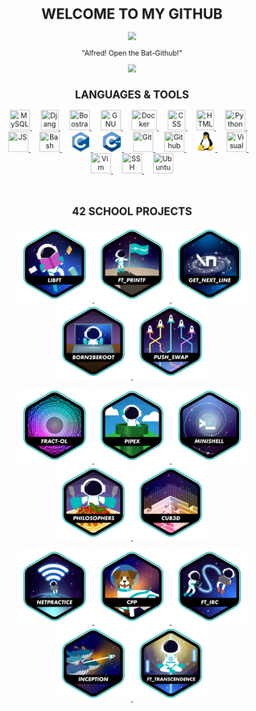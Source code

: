 <div align="center">

<h1>WELCOME TO MY GITHUB</h1>

![](https://media.tenor.com/tHss08AyS24AAAAC/batman-the-dark-knight.gif)

<p>"Alfred! Open the Bat-Github!"</p>

![](https://komarev.com/ghpvc/?username=lanceleau02&color=grey)

<h2>LANGUAGES & TOOLS</h2>

<p>

<a href="https://www.mysql.com/"> <img src="https://static-00.iconduck.com/assets.00/mysql-icon-512x512-26zvphww.png" title="MySQL" width="40" height="40"/> </a>
&emsp;
<a href="https://www.djangoproject.com/"> <img src="https://static-00.iconduck.com/assets.00/django-icon-402x512-tkdfpj8s.png" title="Django" width="35" height="40"/> </a>
&emsp;
<a href="https://getbootstrap.com/"> <img src="https://static-00.iconduck.com/assets.00/bootstrap-icon-512x512-f3dudm5z.png" title="Boostrap" width="40" height="40"/> </a>
&emsp;
<a href="https://www.gnu.org/software/make/manual/make.html"> <img src="https://static-00.iconduck.com/assets.00/file-type-makefile-icon-512x500-3chommud.png" title="GNU make" width="40" height="40"/> </a>
&emsp;
<a href="https://www.docker.com"> <img src="https://static-00.iconduck.com/assets.00/docker-icon-512x370-5593ilur.png" title="Docker" width="50" height="40"/> </a>
&emsp;
<a href="https://www.w3.org/Style/CSS/Overview.en.html"> <img src="https://static-00.iconduck.com/assets.00/file-type-css-icon-451x512-eftbqujz.png" title="CSS" width="35" height="40"/> </a>
&emsp;
<a href="https://html.spec.whatwg.org/multipage/"> <img src="https://static-00.iconduck.com/assets.00/file-type-html-icon-451x512-vzyw6pa7.png" title="HTML" width="35" height="40"/> </a>
&emsp;
<a href="https://www.python.org/"> <img src="https://static-00.iconduck.com/assets.00/python-icon-512x509-pyuo2h5v.png" title="Python" width="40" height="40"/> </a>
&emsp;
<a href="https://js.org/index.html"> <img src="https://static-00.iconduck.com/assets.00/javascript-js-icon-2048x2048-nyxvtvk0.png" title="JS" width="40" height="40"/> </a>
&emsp;
<a href="https://www.gnu.org/software/bash/"> <img src="https://upload.wikimedia.org/wikipedia/commons/thumb/4/4b/Bash_Logo_Colored.svg/1200px-Bash_Logo_Colored.svg.png" title="Bash" width="40" height="40"/> </a>
&emsp;
<a href="https://www.cprogramming.com/"> <img src="https://raw.githubusercontent.com/devicons/devicon/master/icons/c/c-original.svg" title="C" width="40" height="40"/> </a>
&emsp;
<a href="https://cplusplus.com/"> <img src="https://raw.githubusercontent.com/devicons/devicon/master/icons/cplusplus/cplusplus-original.svg" title="C++" width="40" height="40"/> </a>
&emsp;
<a href="https://git-scm.com/"> <img src="https://www.vectorlogo.zone/logos/git-scm/git-scm-icon.svg" title="Git" width="40" height="40"/> </a>
&emsp;
<a href="https://github.com"> <img src="https://upload.wikimedia.org/wikipedia/commons/9/91/Octicons-mark-github.svg" title="Github" width="40" height="40"/> </a>
&emsp;
<a href="https://www.linux.org/"> <img src="https://raw.githubusercontent.com/devicons/devicon/master/icons/linux/linux-original.svg" title="Linux" width="40" height="40"/> </a>
&emsp;
<a href="https://code.visualstudio.com/"> <img src="https://static-00.iconduck.com/assets.00/visual-studio-code-icon-512x509-ujho0xue.png" title="Visual Studio Code" width="40" height="40"/> </a>
&emsp;
<a href="https://www.vim.org/"> <img src="https://upload.wikimedia.org/wikipedia/commons/thumb/9/9f/Vimlogo.svg/1022px-Vimlogo.svg.png" title="Vim" width="40" height="40"/> </a>
&emsp;
<a href="https://fr.wikipedia.org/wiki/Secure_Shell"> <img src="https://cdn.iconscout.com/icon/free/png-256/free-ssh-3-1174994.png" title="SSH" width="40" height="40"/> </a>
&emsp;
<a href="https://ubuntu.com"> <img src="https://upload.wikimedia.org/wikipedia/commons/9/9e/UbuntuCoF.svg" title="Ubuntu" width="40" height="40"/> </a>

</p>

&emsp;

<h2>42 SCHOOL PROJECTS</h2>

<p>

<a href="https://github.com/lanceleau02/Libft">![42 Badge](https://github.com/lanceleau02/lanceleau02/blob/main/.42badges/libfte.png) </a>
<a href="https://github.com/lanceleau02/ft_printf">![42 Badge](https://github.com/lanceleau02/lanceleau02/blob/main/.42badges/ft_printfe.png) </a>
<a href="https://github.com/lanceleau02/get_next_line">![42 Badge](https://github.com/lanceleau02/lanceleau02/blob/main/.42badges/get_next_linee.png) </a>
<a href="https://github.com/lanceleau02/Born2beroot">![42 Badge](https://github.com/lanceleau02/lanceleau02/blob/main/.42badges/born2beroote.png) </a>
<a href="https://github.com/lanceleau02/push_swap">![42 Badge](https://github.com/lanceleau02/lanceleau02/blob/main/.42badges/push_swape.png) </a>

</p>

<p>

<a href="https://github.com/lanceleau02/fract-ol">![42 Badge](https://github.com/lanceleau02/lanceleau02/blob/main/.42badges/fract-ole.png) </a>
<a href="https://github.com/lanceleau02/pipex">![42 Badge](https://github.com/lanceleau02/lanceleau02/blob/main/.42badges/pipexe.png) </a>
<a href="https://github.com/lanceleau02/minishell">![42 Badge](https://github.com/lanceleau02/lanceleau02/blob/main/.42badges/minishelle.png) </a>
<a href="https://github.com/lanceleau02/Philosophers">![42 Badge](https://github.com/lanceleau02/lanceleau02/blob/main/.42badges/philosopherse.png) </a>
<a href="https://github.com/lanceleau02/cub3d">![42 Badge](https://github.com/lanceleau02/lanceleau02/blob/main/.42badges/cub3de.png) </a>

</p>

<p>

<a href="https://github.com/lanceleau02/NetPractice">![42 Badge](https://github.com/lanceleau02/lanceleau02/blob/main/.42badges/netpracticee.png) </a>
<a href="https://github.com/lanceleau02/CPP">![42 Badge](https://github.com/lanceleau02/lanceleau02/blob/main/.42badges/cppe.png) </a>
<a href="https://github.com/lanceleau02/ft_irc">![42 Badge](https://github.com/lanceleau02/lanceleau02/blob/main/.42badges/ft_irce.png) </a>
<a href="https://github.com/lanceleau02/Inception">![42 Badge](https://github.com/lanceleau02/lanceleau02/blob/main/.42badges/inceptione.png) </a>
<a href="https://github.com/lanceleau02/ft_transcendence">![42 Badge](https://github.com/lanceleau02/lanceleau02/blob/main/.42badges/ft_transcendencee.png) </a>

</p>

</div>
